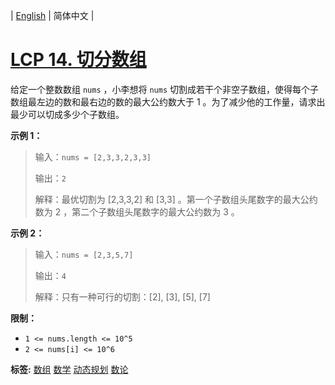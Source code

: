 | [English](README_EN.md) | 简体中文 |

# [LCP 14. 切分数组](https://leetcode-cn.com/problems/qie-fen-shu-zu)
<p>给定一个整数数组 <code>nums</code> ，小李想将 <code>nums</code> 切割成若干个非空子数组，使得每个子数组最左边的数和最右边的数的最大公约数大于 1 。为了减少他的工作量，请求出最少可以切成多少个子数组。</p>

<p><strong>示例 1：</strong></p>

<blockquote>
<p>输入：<code>nums = [2,3,3,2,3,3]</code></p>

<p>输出：<code>2</code></p>

<p>解释：最优切割为 [2,3,3,2] 和 [3,3] 。第一个子数组头尾数字的最大公约数为 2 ，第二个子数组头尾数字的最大公约数为 3 。</p>
</blockquote>

<p><strong>示例 2：</strong></p>

<blockquote>
<p>输入：<code>nums = [2,3,5,7]</code></p>

<p>输出：<code>4</code></p>

<p>解释：只有一种可行的切割：[2], [3], [5], [7]</p>
</blockquote>

<p><strong>限制：</strong></p>

<ul>
	<li><code>1 &lt;= nums.length &lt;= 10^5</code></li>
	<li><code>2 &lt;= nums[i] &lt;= 10^6</code></li>
</ul>

**标签:**  [数组](https://leetcode-cn.com/tag/array) [数学](https://leetcode-cn.com/tag/math) [动态规划](https://leetcode-cn.com/tag/dynamic-programming) [数论](https://leetcode-cn.com/tag/number-theory) 